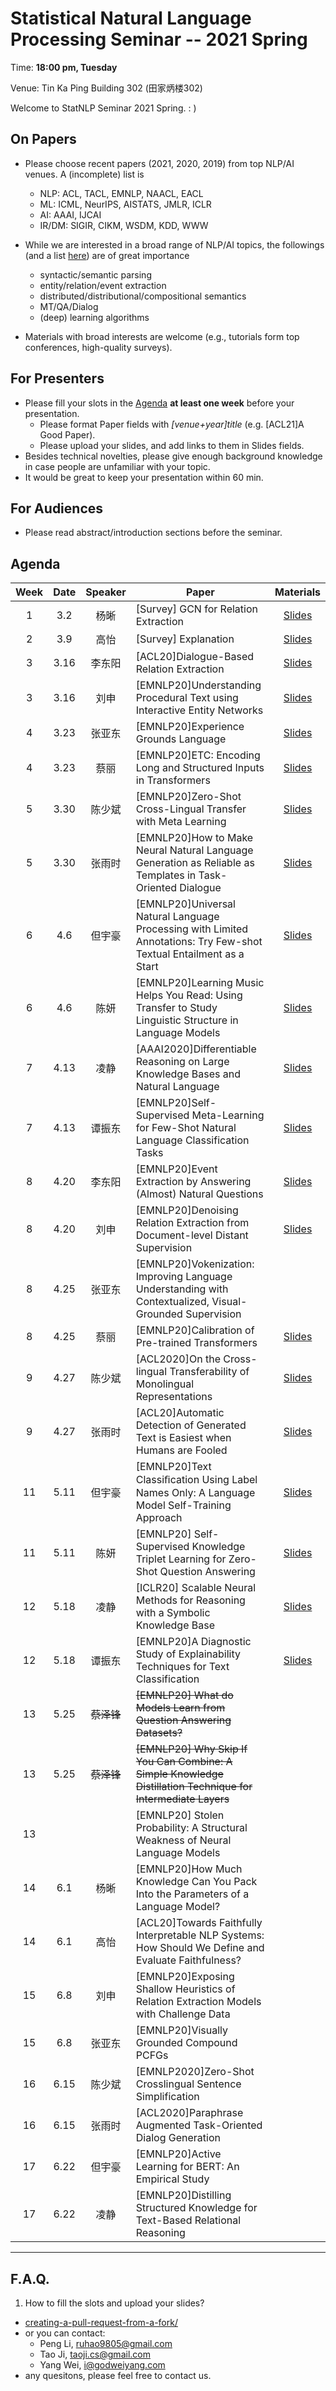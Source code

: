  # Statistical Natural Language Processing Seminar -- 2021 Spring

Time: **18:00 pm, Tuesday**

Venue: Tin Ka Ping Building 302 (田家炳楼302)

Welcome to StatNLP Seminar 2021 Spring. : )

## On Papers

- Please choose recent papers (2021, 2020, 2019) from top NLP/AI venues. A (incomplete) list is
  - NLP: ACL, TACL, EMNLP, NAACL, EACL
  - ML:  ICML, NeurIPS, AISTATS, JMLR, ICLR
  - AI:  AAAI, IJCAI
  - IR/DM: SIGIR, CIKM, WSDM, KDD, WWW

- While we are interested in a broad range of NLP/AI topics, the followings (and a list [here](https://slack-files.com/T22T1UP8Q-FLT6K0WDV-c037db5283)) are of great importance
  - syntactic/semantic parsing
  - entity/relation/event extraction
  - distributed/distributional/compositional semantics
  - MT/QA/Dialog
  - (deep) learning algorithms

- Materials with broad interests are welcome (e.g., tutorials form top conferences, high-quality surveys).

## For Presenters

- Please fill your slots in the [Agenda](#agenda) **at least one week** before your presentation.
  - Please format Paper fields with *[venue+year]title* (e.g. [ACL21]A Good Paper).
  - Please upload your slides, and add links to them in Slides fields.
- Besides technical novelties, please give enough background knowledge in case people are unfamiliar with your topic.
- It would be great to keep your presentation within 60 min.

## For Audiences

- Please read abstract/introduction sections before the seminar.

## Agenda

Week   | Date | Speaker   | Paper   | Materials
:---:  | :---: | :---: | --- | :---:
1      |  3.2 | 杨晰 | [Survey] GCN for Relation Extraction  | [Slides](https://github.com/AntNLP/seminar/blob/79043203eb41efc1f5c6fbe76d1788f9d4cdecc4/2021Spring_StatNLP/week1/GCN_for_RE_xyang.pdf)
2      |  3.9 | 高怡 | [Survey] Explanation | [Slides](https://github.com/AntNLP/seminar/blob/bbd9e114c7356ae3a9475a05156c5a74baa91a13/2021Spring_StatNLP/week2/gaoyi_explanation.pptx)
3      |  3.16 | 李东阳 | [ACL20]Dialogue-Based Relation Extraction | [Slides](https://github.com/AntNLP/seminar/blob/bbd9e114c7356ae3a9475a05156c5a74baa91a13/2021Spring_StatNLP/week3/%E6%9D%8E%E4%B8%9C%E9%98%B3.pptx)
3      |  3.16 |  刘申 | [EMNLP20]Understanding Procedural Text using Interactive Entity Networks | [Slides](https://github.com/AntNLP/seminar/blob/a90ca3642e1dfd31a11ba6d6aaa5820b802d0b09/2021Spring_StatNLP/week3/%E5%88%98%E7%94%B3_CSDN%E5%8D%9A%E5%AE%A2.pdf)
4      |  3.23 | 张亚东 | [EMNLP20]Experience Grounds Language | [Slides](https://github.com/AntNLP/seminar/blob/bbd9e114c7356ae3a9475a05156c5a74baa91a13/2021Spring_StatNLP/week4/%E5%BC%A0%E4%BA%9A%E4%B8%9C.pptx)
4      |  3.23 | 蔡丽 | [EMNLP20]ETC: Encoding Long and Structured Inputs in Transformers | [Slides](https://github.com/AntNLP/seminar/blob/bbd9e114c7356ae3a9475a05156c5a74baa91a13/2021Spring_StatNLP/week4/ETC-%E8%94%A1%E4%B8%BD.pptx)
5      |  3.30 | 陈少斌 | [EMNLP20]Zero-Shot Cross-Lingual Transfer with Meta Learning | [Slides](https://github.com/AntNLP/seminar/blob/bbd9e114c7356ae3a9475a05156c5a74baa91a13/2021Spring_StatNLP/week5/%E9%99%88%E5%B0%91%E6%96%8C.pptx)
5      |  3.30 | 张雨时 | [EMNLP20]How to Make Neural Natural Language Generation as Reliable as Templates in Task-Oriented Dialogue | [Slides](https://github.com/AntNLP/seminar/blob/bbd9e114c7356ae3a9475a05156c5a74baa91a13/2021Spring_StatNLP/week5/%E5%BC%A0%E9%9B%A8%E6%97%B6.pptx)
6      |  4.6 | 但宇豪 | [EMNLP20]Universal Natural Language Processing with Limited Annotations: Try Few-shot Textual Entailment as a Start | [Slides](https://github.com/AntNLP/seminar/blob/bbd9e114c7356ae3a9475a05156c5a74baa91a13/2021Spring_StatNLP/week6/%E4%BD%86%E5%AE%87%E8%B1%AA-UFO.pptx)
6      |  4.6 | 陈妍 | [EMNLP20]Learning Music Helps You Read: Using Transfer to Study Linguistic Structure in Language Models | [Slides](https://github.com/AntNLP/seminar/blob/c3792d07c395361ac84d2721e5a50746c693ddd3/2021Spring_StatNLP/week6/%E9%99%88%E5%A6%8D.pdf)
7      |  4.13 | 凌静 | [AAAI2020]Differentiable Reasoning on Large Knowledge Bases and Natural Language | [Slides](https://github.com/AntNLP/seminar/blob/f513ec75a3511c58b2d63b296c94434fa310df03/2021Spring_StatNLP/week7/%E5%87%8C%E9%9D%99.pdf)
7      |  4.13 | 谭振东 | [EMNLP20]Self-Supervised Meta-Learning for Few-Shot Natural Language Classification Tasks | [Slides](https://github.com/AntNLP/seminar/blob/10da82c3df6844417b58529465f47752dbd6e840/2021Spring_StatNLP/week7/%E8%B0%AD%E6%8C%AF%E4%B8%9C.pdf)
8      |  4.20 |  李东阳 | [EMNLP20]Event Extraction by Answering (Almost) Natural Questions | [Slides](https://github.com/AntNLP/seminar/blob/a450725ad9a413bf5744a2ec963ddf3e40b5bab5/2021Spring_StatNLP/week8/%E6%9D%8E%E4%B8%9C%E9%98%B3.pdf)
8      |  4.20 |  刘申 | [EMNLP20]Denoising Relation Extraction from Document-level Distant Supervision | [Slides](https://github.com/AntNLP/seminar/blob/798a259857b1ca04a23bb5b7bb3755a12f2d7bbd/2021Spring_StatNLP/week8/%E5%88%98%E7%94%B3.pptx)
8      |  4.25 | 张亚东 | [EMNLP20]Vokenization: Improving Language Understanding with Contextualized, Visual-Grounded Supervision | 
8      |  4.25 | 蔡丽 | [EMNLP20]Calibration of Pre-trained Transformers | [Slides](https://github.com/AntNLP/seminar/blob/10142323065af67c36100d49b21d6ce36f578579/2021Spring_StatNLP/week8/%E8%94%A1%E4%B8%BD.pdf)
9      |  4.27 | 陈少斌 | [ACL2020]On the Cross-lingual Transferability of Monolingual Representations | [Slides](https://github.com/AntNLP/seminar/blob/4b510fb2aa4e03995c23402fe178eced2dad0c84/2021Spring_StatNLP/week9/%E9%99%88%E5%B0%91%E6%96%8C_4_27.pptx)
9      |  4.27 | 张雨时 | [ACL20]Automatic Detection of Generated Text is Easiest when Humans are Fooled | [Slides](https://github.com/AntNLP/seminar/blob/17b618674624bbea0c28aed0d6bab8eff295b189/2021Spring_StatNLP/week9/%E5%BC%A0%E9%9B%A8%E6%97%B6.pdf)
11      |  5.11 | 但宇豪 | [EMNLP20]Text Classiﬁcation Using Label Names Only: A Language Model Self-Training Approach | [Slides](https://github.com/AntNLP/seminar/blob/834cf6a18ec166b94c8f840124cf798af2563e10/2021Spring_StatNLP/week11/label_names_only_302_seminar_danyuhao.pdf)
11      |  5.11 | 陈妍 | [EMNLP20] Self-Supervised Knowledge Triplet Learning for Zero-Shot Question Answering | [Slides](https://github.com/AntNLP/seminar/blob/834cf6a18ec166b94c8f840124cf798af2563e10/2021Spring_StatNLP/week11/%E9%99%88%E5%A6%8D_KTL.pptx)
12      |  5.18 | 凌静 | [ICLR20] Scalable Neural Methods for Reasoning with a Symbolic Knowledge Base | [Slides](https://github.com/AntNLP/seminar/blob/eaf47470c1fb59d5ea955d264e4ea681bbacff70/2021Spring_StatNLP/week12/%E5%87%8C%E9%9D%99.pdf)
12      |  5.18 | 谭振东 |[EMNLP20]A Diagnostic Study of Explainability Techniques for Text Classification  | [Slides](https://github.com/AntNLP/seminar/blob/384633c098cafb938c69332fd867992aff33cabd/2021Spring_StatNLP/week12/%E8%B0%AD%E6%8C%AF%E4%B8%9C.pdf)
13      |  5.25 | ~~蔡泽锋~~ | ~~[EMNLP20] What do Models Learn from Question Answering Datasets?~~| 
13      |  5.25 | ~~蔡泽锋~~ | ~~[EMNLP20] Why Skip If You Can Combine: A Simple Knowledge Distillation Technique for Intermediate Layers~~ | 
13      |       |       | [EMNLP20] Stolen Probability: A Structural Weakness of Neural Language Models | 
14      |  6.1 | 杨晰 | [EMNLP20]How Much Knowledge Can You Pack Into the Parameters of a Language Model? | 
14      |  6.1 | 高怡 | [ACL20]Towards Faithfully Interpretable NLP Systems: How Should We Define and Evaluate Faithfulness? | 
15      |  6.8 | 刘申 | [EMNLP20]Exposing Shallow Heuristics of Relation Extraction Models with Challenge Data | 
15      |  6.8 | 张亚东 | [EMNLP20]Visually Grounded Compound PCFGs | 
16      |  6.15 | 陈少斌 | [EMNLP2020]Zero-Shot Crosslingual Sentence Simplification | 
16      |  6.15 | 张雨时 | [ACL2020]Paraphrase Augmented Task-Oriented Dialog Generation | 
17      |  6.22 | 但宇豪 | [EMNLP20]Active Learning for BERT: An Empirical Study | 
17      |  6.22 | 凌静 |[EMNLP20]Distilling Structured Knowledge for Text-Based Relational Reasoning  | 


---
## F.A.Q.

1. How to fill the slots and upload your slides?
- [creating-a-pull-request-from-a-fork/](https://help.github.com/articles/creating-a-pull-request-from-a-fork/)
- or you can contact:
  - Peng Li, <ruhao9805@gmail.com>
  - Tao Ji, <taoji.cs@gmail.com>
  - Yang Wei, <i@godweiyang.com>
- any quesitons, please feel free to contact us.
